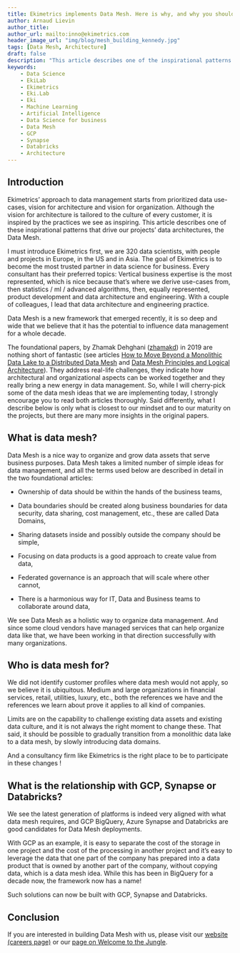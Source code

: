 ```yaml
---
title: Ekimetrics implements Data Mesh. Here is why, and why you should join us
author: Arnaud Lievin
author_title:
author_url: mailto:inno@ekimetrics.com
header_image_url: "img/blog/mesh_building_kennedy.jpg"
tags: [Data Mesh, Architecture]
draft: false
description: "This article describes one of the inspirational patterns that drive our projects’ data architectures, the Data Mesh."
keywords:
    - Data Science
    - EkiLab
    - Ekimetrics
    - Eki.Lab
    - Eki
    - Machine Learning
    - Artificial Intelligence
    - Data Science for business
    - Data Mesh
    - GCP
    - Synapse
    - Databricks
    - Architecture
---
```


<!--truncate-->


## Introduction

Ekimetrics’ approach to data management starts from prioritized data use-cases, vision for architecture and vision for organization. Although the vision for architecture is tailored to the culture of every customer, it is inspired by the practices we see as inspiring. This article describes one of these inspirational patterns that drive our projects’ data architectures, the Data Mesh.

 

I must introduce Ekimetrics first, we are 320 data scientists, with people and projects in Europe, in the US and in Asia. The goal of Ekimetrics is to become the most trusted partner in data science for business. Every consultant has their preferred topics: Vertical business expertise is the most represented, which is nice because that’s where we derive use-cases from, then statistics / ml / advanced algorithms, then, equally represented, product development and data architecture and engineering. With a couple of colleagues, I lead that data architecture and engineering practice.

 

Data Mesh is a new framework that emerged recently, it is so deep and wide that we believe that it has the potential to influence data management for a whole decade.

 

The foundational papers, by Zhamak Dehghani ([zhamakd](https://twitter.com/zhamakd)) in 2019 are nothing short of fantastic (see articles [How to Move Beyond a Monolithic Data Lake to a Distributed Data Mesh](https://martinfowler.com/articles/data-monolith-to-mesh.html)  and [Data Mesh Principles and Logical Architecture](https://martinfowler.com/articles/data-mesh-principles.html)). They address real-life challenges, they indicate how architectural and organizational aspects can be worked together and they really bring a new energy in data management. So, while I will cherry-pick some of the data mesh ideas that we are implementing today, I strongly encourage you to read both articles thoroughly. Said differently, what I describe below is only what is closest to our mindset and to our maturity on the projects, but there are many more insights in the original papers.

 

 

## What is data mesh?

Data Mesh is a nice way to organize and grow data assets that serve business purposes. Data Mesh takes a limited number of simple ideas for data management, and all the terms used below are described in detail in the two foundational articles:

- Ownership of data should be within the hands of the business teams,

- Data boundaries should be created along business boundaries for data security, data sharing, cost management, etc., these are called Data Domains,

- Sharing datasets inside and possibly outside the company should be simple,

- Focusing on data products is a good approach to create value from data,

- Federated governance is an approach that will scale where other cannot,

- There is a harmonious way for IT, Data and Business teams to collaborate around data,

 

We see Data Mesh as a holistic way to organize data management. And since some cloud vendors have managed services that can help organize data like that, we have been working in that direction successfully with many organizations.

<!-- ![](img/data_mesh/image-20220207-172923.png)
<div align="center"> Logical architecture of data mesh approach
 </div>
 <br/> -->

 

## Who is data mesh for?

We did not identify customer profiles where data mesh would not apply, so we believe it is ubiquitous. Medium and large organizations in financial services, retail, utilities, luxury, etc., both the references we have and the references we learn about prove it applies to all kind of companies.

 

Limits are on the capability to challenge existing data assets and existing data culture, and it is not always the right moment to change these. That said, it should be possible to gradually transition from a monolithic data lake to a data mesh, by slowly introducing data domains.

 

And a consultancy firm like Ekimetrics is the right place to be to participate in these changes !

 

 

## What is the relationship with GCP, Synapse or Databricks?

We see the latest generation of platforms is indeed very aligned with what data mesh requires, and GCP BigQuery, Azure Synapse and Databricks are good candidates for Data Mesh deployments.

 

With GCP as an example, it is easy to separate the cost of the storage in one project and the cost of the processing in another project and it’s easy to leverage the data that one part of the company has prepared into a data product that is owned by another part of the company, without copying data, which is a data mesh idea. While this has been in BigQuery for a decade now, the framework now has a name!

 

Such solutions can now be built with GCP, Synapse and Databricks.

 

## Conclusion

If you are interested in building Data Mesh with us, please visit our [website (careers page)](https://ekimetrics.com/careers/) or our [page on Welcome to the Jungle](https://www.welcometothejungle.com/fr/companies/ekimetrics).